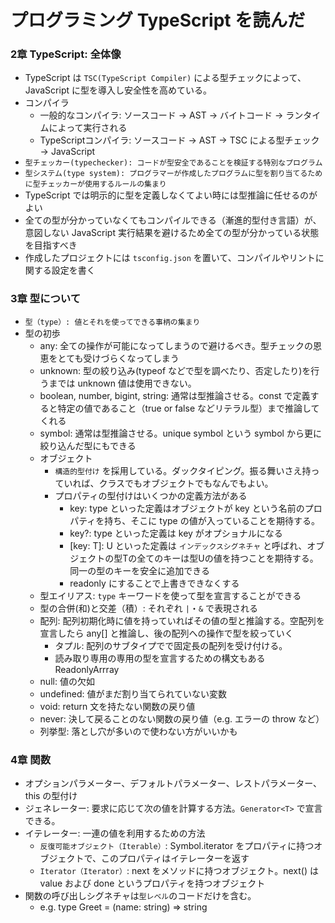 # プログラミング TypeScript を読んだ

### 2章 TypeScript: 全体像

- TypeScript は `TSC(TypeScript Compiler)` による型チェックによって、JavaScript に型を導入し安全性を高めている。
- コンパイラ
  - 一般的なコンパイラ: ソースコード -> AST -> バイトコード -> ランタイムによって実行される
  - TypeScriptコンパイラ: ソースコード -> AST -> TSC による型チェック -> JavaScript
- `型チェッカー(typechecker): コードが型安全であることを検証する特別なプログラム`
- `型システム(type system): プログラマーが作成したプログラムに型を割り当てるために型チェッカーが使用するルールの集まり`
- TypeScript では明示的に型を定義しなくてよい時には型推論に任せるのがよい
- 全ての型が分かっていなくてもコンパイルできる（漸進的型付き言語）が、意図しない JavaScript 実行結果を避けるため全ての型が分かっている状態を目指すべき
- 作成したプロジェクトには `tsconfig.json` を置いて、コンパイルやリントに関する設定を書く

### 3章 型について

- `型（type）: 値とそれを使ってできる事柄の集まり`
- 型の初歩
  - any: 全ての操作が可能になってしまうので避けるべき。型チェックの恩恵をとても受けづらくなってしまう
  - unknown: 型の絞り込み(typeof などで型を調べたり、否定したり)を行うまでは unknown 値は使用できない。
  - boolean, number, bigint, string: 通常は型推論させる。const で定義すると特定の値であること（true or false などリテラル型）まで推論してくれる
  - symbol: 通常は型推論させる。unique symbol という symbol から更に絞り込んだ型にもできる
  - オブジェクト
    - `構造的型付け` を採用している。ダックタイピング。振る舞いさえ持っていれば、クラスでもオブジェクトでもなんでもよい。
    - プロパティの型付けはいくつかの定義方法がある
      - key: type といった定義はオブジェクトが key という名前のプロパティを持ち、そこに type の値が入っていることを期待する。
      - key?: type といった定義は key がオプショナルになる
      - [key: T]: U といった定義は `インデックスシグネチャ` と呼ばれ、オブジェクトの型Tの全てのキーは型Uの値を持つことを期待する。同一の型のキーを安全に追加できる
      - readonly にすることで上書きできなくする
  - 型エイリアス: `type` キーワードを使って型を宣言することができる
  - 型の合併(和)と交差（積）: それぞれ `|`・`&` で表現される
  - 配列: 配列初期化時に値を持っていればその値の型と推論する。空配列を宣言したら any[] と推論し、後の配列への操作で型を絞っていく
    - タプル: 配列のサブタイプでで固定長の配列を受け付ける。
    - 読み取り専用の専用の型を宣言するための構文もある ReadonlyArrray
  - null: 値の欠如
  - undefined: 値がまだ割り当てられていない変数
  - void: return 文を持たない関数の戻り値
  - never: 決して戻ることのない関数の戻り値（e.g. エラーの throw など）
  - 列挙型: 落とし穴が多いので使わない方がいいかも

### 4章 関数

- オプションパラメーター、デフォルトパラメーター、レストパラメーター、this の型付け
- ジェネレーター: 要求に応じて次の値を計算する方法。`Generator<T>` で宣言できる。
- イテレーター: 一連の値を利用するための方法
  - `反復可能オブジェクト（Iterable）`: Symbol.iterator をプロパティに持つオブジェクトで、このプロパティはイテレーターを返す
  - `Iterator（Iterator）`: next をメソッドに持つオブジェクト。next() は value および done というプロパティを持つオブジェクト
- 関数の呼び出しシグネチャは`型レベル`のコードだけを含む。
  - e.g. type Greet = (name: string) => string
